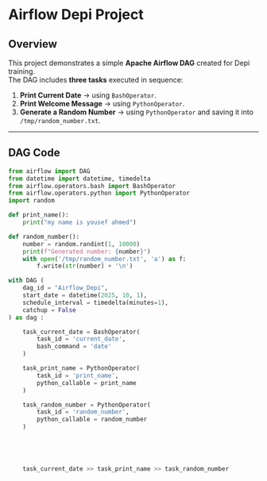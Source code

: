 # Airflow Depi Project

## Overview
This project demonstrates a simple **Apache Airflow DAG** created for Depi training.  
The DAG includes **three tasks** executed in sequence:

1. **Print Current Date** → using `BashOperator`.  
2. **Print Welcome Message** → using `PythonOperator`.  
3. **Generate a Random Number** → using `PythonOperator` and saving it into `/tmp/random_number.txt`.

---

## DAG Code
```python
from airflow import DAG
from datetime import datetime, timedelta
from airflow.operators.bash import BashOperator
from airflow.operators.python import PythonOperator
import random

def print_name():
    print("my name is yousef ahmed")

def random_number():
    number = random.randint(1, 10000)
    print(f"Generated number: {number}")
    with open('/tmp/random_number.txt', 'a') as f:
        f.write(str(number) + '\n')

with DAG (
    dag_id = "Airflow_Depi",
    start_date = datetime(2025, 10, 1),
    schedule_interval = timedelta(minutes=1),
    catchup = False
) as dag :

    task_current_date = BashOperator(
        task_id = 'current_date',
        bash_command = 'date'
    )

    task_print_name = PythonOperator(
        task_id = 'print_name',
        python_callable = print_name
    )

    task_random_number = PythonOperator(
        task_id = 'random_number',
        python_callable = random_number
    )





    task_current_date >> task_print_name >> task_random_number
